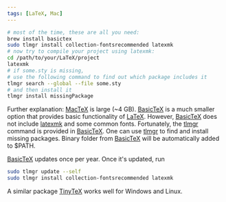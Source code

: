```yaml
---
tags: [LaTeX, Mac]
---
```


```sh
# most of the time, these are all you need:
brew install basictex
sudo tlmgr install collection-fontsrecommended latexmk
# now try to compile your project using latexmk:
cd /path/to/your/LaTeX/project
latexmk
# if some.sty is missing,
# use the following command to find out which package includes it
tlmgr search --global --file some.sty
# and then install it
tlmgr install missingPackage
```

Further explanation: [MacTeX][] is large (~4 GB). [BasicTeX][] is a much smaller option that provides basic functionality of [LaTeX][]. However, [BasicTeX][] does not include [latexmk][] and some common fonts. Fortunately, the [tlmgr][] command is provided in [BasicTeX][]. One can use [tlmgr][] to find and install missing packages. Binary folder from [BasicTeX][] will be automatically added to \$PATH.

[BasicTeX][] updates once per year. Once it's updated, run

```sh
sudo tlmgr update --self
sudo tlmgr install collection-fontsrecommended latexmk
```

A similar package [TinyTeX][] works well for Windows and Linux.

[MacTeX]: https://www.tug.org/mactex
[BasicTeX]: https://www.tug.org/mactex/morepackages.html
[LaTeX]: https://www.latex-project.org
[latexmk]: https://mg.readthedocs.io/latexmk.html
[tlmgr]: https://tug.org/texlive/tlmgr.html
[TinyTeX]: https://yihui.org/tinytex

